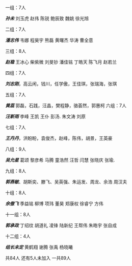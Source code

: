 一组：7人

***孙未*** 刘玉虎 赵伟 陈锐  鲍辰致   魏姚  徐光旭

二组：7人

 ***潘志伟***  韦娜   程昊宇   熊磊   黄曙杰  华涛    曹全意

三组：8人

***赵稳*** 王冰心 柴紫微 刘旻钞 潘佳铭 丁皓天 陈飞月 赵若兰

四组：7人

***刘志刚***，高云闲，钱川，任学傲，王佳琪，张瑞海，张琪

五组：7人

***黄蕊***     郭磊，石践，汪晶，樊程静，骆荟然，郭惠柯
六组：7人

***汪新雨***   李峰  王凯   王仆   彭汤.    朱文涛     刘原

七组：7人

***王丹丹***，洪盼盼，袁俊杰，赵峰，陈伟，胡景，王英豪

八组：9人

***吴允星***    葛颂    黎彦希    马腾   童浩然    汪哲    闫慧     张晓庆    张瑜.

九组：8人

***郭燕敏***、胡斯奕、滕飞、吴英强、朱运发、周龙、余浩    周汉夫

十组：8人

***余傲飞***  季益铭 柳博 项玮 董昊 郑康权 徐睿宁 方伟 

十一组：8人

***郭承政***   丁绍纹   胡道礼   凌锋   陆新纪  王帮伟    朱皓宇   张自成

十二组：4人

***组长未定***   黄鹤翔   谢腾     张禹     杨晓曦    

  共84人     还有5人未加入      一共89人